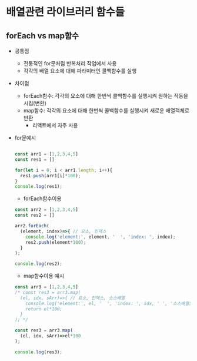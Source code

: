 # 배열관련 라이브러리 함수들
## forEach vs map함수
- 공통점
  - 전통적인 for문처럼 반복처리 작업에서 사용
  - 각각의 배열 요소에 대해 파라미터인 콜백함수를 실행
- 차이점
  - forEach함수: 각각의 요소에 대해 한번씩 콜백함수를 실행시켜 원하는 작동을 시킴(변환)
  - map함수: 각각의 요소에 대해 한번씩 콜백함수를 실행시켜 새로운 배열객체로 반환
    - 리액트에서 자주 사용
- for문예시
  ```js
  
  const arr1 = [1,2,3,4,5]
  const res1 = []

  for(let i = 0; i < arr1.length; i++){
    res1.push(arr1[i]*100);
  }
  console.log(res1);

  ```

  - forEach함수이용
  ```js
  const arr2 = [1,2,3,4,5]
  const res2 = []

  arr2.forEach(
    (element, index)=>{ // 요소, 인덱스
      console.log('element:', element, '  ', 'index: ', index);
      res2.push(element*100);
    }
  );

  console.log(res2);
  ```

  - map함수이용 예시
  ```js
  const arr3 = [1,2,3,4,5]
  /* const res3 = arr3.map(
    (el, idx, sArr)=>{ // 요소, 인덱스, 소스배열
      console.log('element:', el, '  ', 'index: ', idx, ' ', '소스배열: ', sArr);
      return el*100;
    }
  ); */

  const res3 = arr3.map(
    (el, idx, sArr)=>el*100
  );

  console.log(res3);
  ```